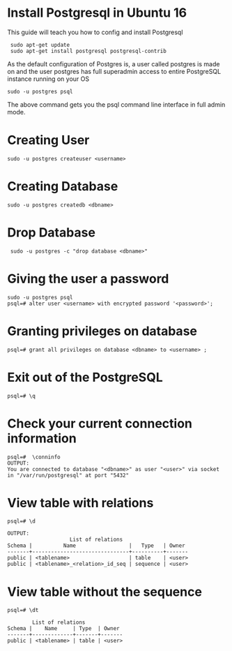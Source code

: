 # Install Postgresql in Ubuntu 16
This guide will teach you how to config and install Postgresql

     sudo apt-get update
     sudo apt-get install postgresql postgresql-contrib

As the default configuration of Postgres is, a user called postgres is made on and the user postgres has full superadmin access to entire PostgreSQL instance running on your OS

    sudo -u postgres psql
    
The above command gets you the psql command line interface in full admin mode.
    
# Creating User
    sudo -u postgres createuser <username>

# Creating Database
    sudo -u postgres createdb <dbname>
    
# Drop Database
     sudo -u postgres -c "drop database <dbname>"
   
# Giving the user a password
    sudo -u postgres psql
    psql=# alter user <username> with encrypted password '<password>';
    
# Granting privileges on database
    psql=# grant all privileges on database <dbname> to <username> ;


# Exit out of the PostgreSQL
    psql=# \q
    
# Check your current connection information
    psql=#  \conninfo
    OUTPUT:
    You are connected to database "<dbname>" as user "<user>" via socket in "/var/run/postgresql" at port "5432"

# View table with relations
    psql=# \d
    
    OUTPUT:
                        List of relations
    Schema |          Name                 |   Type   | Owner 
    -------+-------------------------------+----------+-------
    public | <tablename>                   | table    | <user>
    public | <tablename>_<relation>_id_seq | sequence | <user>
  
# View table without the sequence
    psql=# \dt
    
            List of relations
    Schema |    Name     | Type  | Owner 
    -------+-------------+-------+-------
    public | <tablename> | table | <user>
    
    
    
